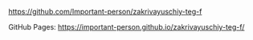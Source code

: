 https://github.com/Important-person/zakrivayuschiy-teg-f

GitHub Pages: 
https://important-person.github.io/zakrivayuschiy-teg-f/
